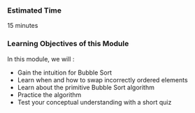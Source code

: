 ### Estimated Time
15 minutes

### Learning Objectives of this Module

In this module, we will :

  - Gain the intuition for Bubble Sort
  - Learn when and how to swap incorrectly ordered elements
  - Learn about the primitive Bubble Sort algorithm
  - Practice the algorithm
  - Test your conceptual understanding with a short quiz


